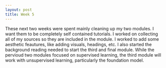 ```yaml
---
layout: post
title: Week 5
---
```


These next two weeks were spent mainly cleaning up my two modules. I want them to be completely self contained tutorials. I worked on collecting all of my sources so they are included in the module. I worked to add some aesthetic feautures, like adding visuals, headings, etc. I also started the background reading  needed  to start the third and final module. While the pervioud two modules focused on supervised learning, the third module will work with unsupervised learning, particularly the foundation model.

